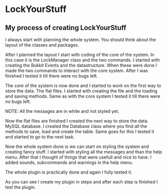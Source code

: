 # LockYourStuff

## My process of creating LockYourStuff

I always start with planning the whole system. You should think about 
the layout of the classes and packages. 

After I planned the layout I start with coding of the core of the system. In this case
it is the LockManager class and the two commands. I started with creating the Bukkit Events and the datastructure.
When these were done I made the two commands to interact with the core system. After I was finished I 
tested it till there were no bugs left.

The core of the system is now done and I started to work on the first way to store the data. The flat files.
I started with creating the file and the loading and saving methods. Same as with the core system I tested it
till there were no bugs left.

NOTE: All the messages are in white and not styled yet.

Now the flat files are finished I created the next way to store the data. MySQL database.
I created the Database class where you find all the methods to save, load and create the table.
Same goes for this I tested it and started to go to the next task. 

Now the whole system done is we can start on styling the system and creating fancy stuff.
I started with styling all the messages and than the help menu. After that I thought of 
things that were usefull and nice to have. I added sounds, subcommands and warnings in the help menu.

The whole plugin is practically done and again I fully tested it.

As you can see I create my plugin in steps and after each step is finished I test the plugin.
